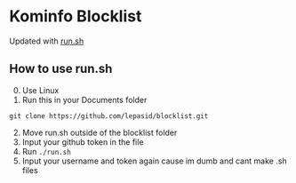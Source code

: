 # Kominfo Blocklist
Updated with [run.sh](https://github.com/lepasid/blocklist/blob/main/run.sh)
## How to use run.sh
0. Use Linux  
1. Run this in your Documents folder
```
git clone https://github.com/lepasid/blocklist.git
```
2. Move run.sh outside of the blocklist folder  
3. Input your github token in the file  
4. Run `./run.sh`  
5. Input your username and token again cause im dumb and cant make .sh files